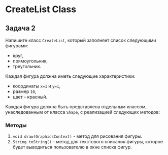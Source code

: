 # CreateList Class

## Задача 2

Напишите класс `CreateList`, который заполняет список следующими фигурами:
- круг,
- прямоугольник,
- треугольник.

Каждая фигура должна иметь следующие характеристики:
- координаты `x=1` и `y=1`,
- размер `10`,
- цвет - красный.

Каждая фигура должна быть представлена отдельным классом, унаследованным от класса `Shape`, с реализацией следующих методов:

### Методы

1. `void draw(GraphicsContext)` - метод для рисования фигуры.
2. `String toString()` - метод для текстового описания фигуры, которое будет выводиться пользователю в окне списка фигур.
